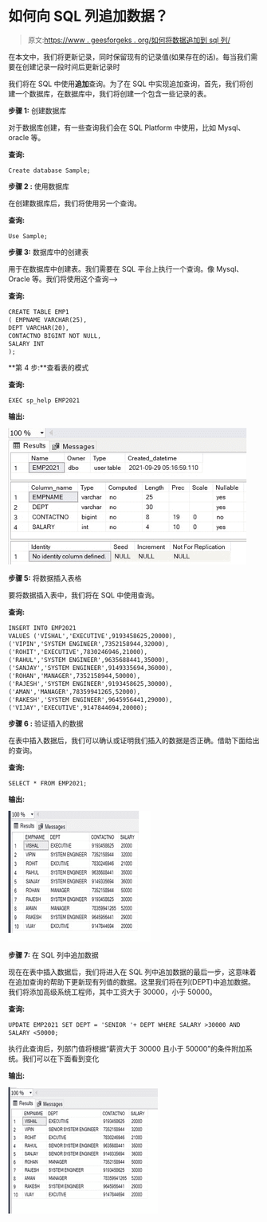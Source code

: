 # 如何向 SQL 列追加数据？

> 原文:[https://www . geesforgeks . org/如何将数据追加到 sql 列/](https://www.geeksforgeeks.org/how-to-append-data-to-a-sql-column/)

在本文中，我们将更新记录，同时保留现有的记录值(如果存在的话)。每当我们需要在创建记录一段时间后更新记录时

我们将在 SQL 中使用**追加**查询。为了在 SQL 中实现追加查询，首先，我们将创建一个数据库，在数据库中，我们将创建一个包含一些记录的表。

**步骤 1:** 创建数据库

对于数据库创建，有一些查询我们会在 SQL Platform 中使用，比如 Mysql、oracle 等。

**查询:**

```
Create database Sample;
```

**步骤 2 :** 使用数据库

在创建数据库后，我们将使用另一个查询。

**查询:**

```
Use Sample;
```

**步骤 3:** 数据库中的创建表

用于在数据库中创建表。我们需要在 SQL 平台上执行一个查询。像 Mysql、Oracle 等。我们将使用这个查询-->

**查询:**

```
CREATE TABLE EMP1
( EMPNAME VARCHAR(25),
DEPT VARCHAR(20),
CONTACTNO BIGINT NOT NULL,
SALARY INT
); 
```

**第 4 步:**查看表的模式

**查询:**

```
EXEC sp_help EMP2021 
```

**输出:**

![](img/91f79512c1b513a693f90b93ca3d986a.png)

**步骤 5:** 将数据插入表格

要将数据插入表中，我们将在 SQL 中使用查询。

**查询:**

```
INSERT INTO EMP2021
VALUES ('VISHAL','EXECUTIVE',9193458625,20000),
('VIPIN','SYSTEM ENGINEER',7352158944,32000),
('ROHIT','EXECUTIVE',7830246946,21000),
('RAHUL','SYSTEM ENGINEER',9635688441,35000),
('SANJAY','SYSTEM ENGINEER',9149335694,36000),
('ROHAN','MANAGER',7352158944,50000),
('RAJESH','SYSTEM ENGINEER',9193458625,30000),
('AMAN','MANAGER',78359941265,52000),
('RAKESH','SYSTEM ENGINEER',9645956441,29000),
('VIJAY','EXECUTIVE',9147844694,20000);
```

**步骤 6 :** 验证插入的数据

在表中插入数据后，我们可以确认或证明我们插入的数据是否正确。借助下面给出的查询。

**查询:**

```
SELECT * FROM EMP2021;
```

**输出:**

![](img/cf8fcdbe8c09bf57728a311752795cef.png)

**步骤 7:** 在 SQL 列中追加数据

现在在表中插入数据后，我们将进入在 SQL 列中追加数据的最后一步，这意味着在追加查询的帮助下更新现有列值的数据。这里我们将在列(DEPT)中追加数据。我们将添加高级系统工程师，其中工资大于 30000，小于 50000。

**查询:**

```
UPDATE EMP2021 SET DEPT = 'SENIOR '+ DEPT WHERE SALARY >30000 AND SALARY <50000; 
```

执行此查询后，列部门值将根据“薪资大于 30000 且小于 50000”的条件附加系统。我们可以在下面看到变化

**输出:**

![](img/050a22e8b4db748818020630c40e5bce.png)